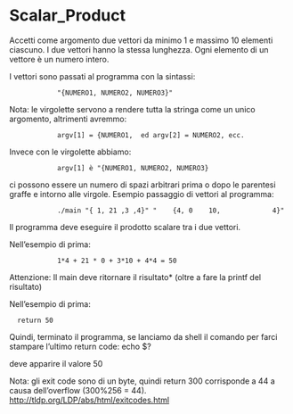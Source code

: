 Scalar_Product
==============

Accetti come argomento due vettori da minimo 1 e massimo 10 elementi ciascuno. 
I due vettori hanno la stessa lunghezza.
Ogni elemento di un vettore è un numero intero.

I vettori sono passati al programma con la sintassi:
               
                "{NUMERO1, NUMERO2, NUMERO3}"

Nota: le virgolette servono a rendere tutta la stringa come un unico argomento, altrimenti avremmo:
                
                argv[1] = {NUMERO1,  ed argv[2] = NUMERO2, ecc.

Invece con le virgolette abbiamo:
                
                argv[1] è "{NUMERO1, NUMERO2, NUMERO3}

ci possono essere un numero di spazi arbitrari prima o dopo le parentesi graffe e intorno alle virgole.
Esempio passaggio di vettori al programma:

                ./main "{ 1, 21 ,3 ,4}" "    {4, 0    10,             4}"


Il programma deve eseguire il prodotto scalare tra i due vettori.

Nell’esempio di prima:
                
                1*4 + 21 * 0 + 3*10 + 4*4 = 50

Attenzione: Il main deve ritornare il risultato* (oltre a fare la printf del risultato)

Nell’esempio di prima:

      return 50

Quindi, terminato il programma, se lanciamo da shell il comando per farci stampare l’ultimo return code:
echo $?

deve apparire il valore 50

Nota: gli exit code sono di un byte, quindi return 300 corrisponde a 44 a causa dell’overflow (300%256 = 44).
http://tldp.org/LDP/abs/html/exitcodes.html
